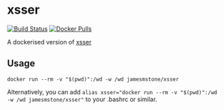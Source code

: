 # xsser
[![Build Status](https://travis-ci.org/jamesmstone/dockerfiles.svg?branch=master)](https://travis-ci.org/jamesmstone/dockerfiles) [![Docker Pulls](https://img.shields.io/docker/pulls/jamesmstone/xsser.svg?maxAge=2592000)](https://hub.docker.com/r/jamesmstone/xsser)

A dockerised version of [xsser](http://xsser.sourceforge.net/)
## Usage
`docker run --rm -v "$(pwd)":/wd -w /wd jamesmstone/xsser`

Alternatively, you can add `alias xsser="docker run --rm -v "$(pwd)":/wd -w /wd jamesmstone/xsser"` to your .bashrc or similar.
